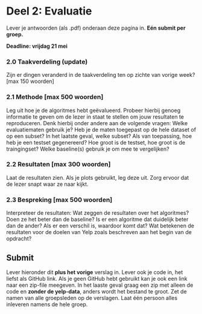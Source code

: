 # Deel 2: Evaluatie
Lever je antwoorden (als .pdf) onderaan deze pagina in. **Eén submit per groep.**

**Deadline: vrijdag 21 mei**

### 2.0 Taakverdeling (update)
Zijn er dingen veranderd in de taakverdeling ten op zichte van vorige week?
\[max 150 woorden\]

### 2.1 Methode \[max 500 woorden\]
Leg uit hoe je de algoritmes hebt geëvalueerd. Probeer hierbij genoeg informatie te geven om de lezer in staat te stellen om jouw resultaten te reproduceren. Denk hierbij onder andere aan de volgende vragen: Welke evaluatiematen gebruik je? Heb je de maten toegepast op de hele dataset of op een subset? In het laatste geval, welke subset? Als van toepassing, hoe heb je een testset gegenereerd? Hoe groot is de testset, hoe groot is de traingingset? Welke baseline(s) gebruik je om mee te vergelijken?

### 2.2 Resultaten \[max 300 woorden\]
Laat de resultaten zien. Als je plots gebruikt, leg deze uit. Zorg ervoor dat de lezer snapt waar ze naar kijkt.

### 2.3 Bespreking \[max 500 woorden\]
Interpreteer de resultaten: Wat zeggen de resultaten over het algoritmes? Doen ze het beter dan de baseline? Is er een algoritme dat duidelijk beter dan de ander? Als er een verschil is, waardoor komt dat? Wat betekenen de resultaten voor de doelen van Yelp zoals beschreven aan het begin van de opdracht?

## Submit

Lever hieronder dit **plus het vorige** verslag in. Lever ook je code in, het liefst als GitHub link. Als je geen GitHub hebt gebruikt kan je ook een link naar een zip-file meegeven. In het laaste geval graag een zip met alleen de code en **zonder de yelp-data**, anders wordt het bestand te groot. Zet de namen van alle groepsleden op de verslagen. Laat één persoon alles inleveren namens de hele groep.

